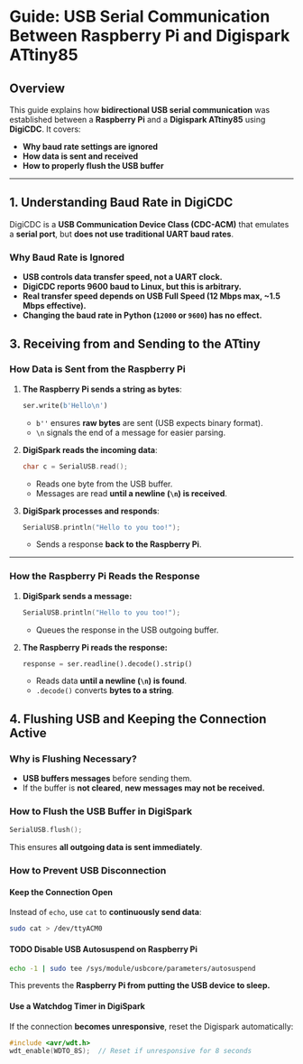 # **Guide: USB Serial Communication Between Raspberry Pi and Digispark ATtiny85**

## **Overview**
This guide explains how **bidirectional USB serial communication** was established between a **Raspberry Pi** and a **Digispark ATtiny85** using **DigiCDC**. It covers:
- **Why baud rate settings are ignored**
- **How data is sent and received**
- **How to properly flush the USB buffer**

---

## **1. Understanding Baud Rate in DigiCDC**
DigiCDC is a **USB Communication Device Class (CDC-ACM)** that emulates a **serial port**, but **does not use traditional UART baud rates**.

### **Why Baud Rate is Ignored**
- **USB controls data transfer speed, not a UART clock.**
- **DigiCDC reports 9600 baud to Linux, but this is arbitrary.**
- **Real transfer speed depends on USB Full Speed (12 Mbps max, ~1.5 Mbps effective).**
- **Changing the baud rate in Python (`12000` or `9600`) has no effect.**


## **3. Receiving from and Sending to the ATtiny**
### **How Data is Sent from the Raspberry Pi**

1. **The Raspberry Pi sends a string as bytes**:
   ```python
   ser.write(b'Hello\n')
   ```
   - `b''` ensures **raw bytes** are sent (USB expects binary format).
   - `\n` signals the end of a message for easier parsing.

2. **DigiSpark reads the incoming data**:
   ```cpp
   char c = SerialUSB.read();
   ```
   - Reads one byte from the USB buffer.
   - Messages are read **until a newline (`\n`) is received**.

3. **DigiSpark processes and responds**:
   ```cpp
   SerialUSB.println("Hello to you too!");
   ```
   - Sends a response **back to the Raspberry Pi**.

---

### **How the Raspberry Pi Reads the Response**
1. **DigiSpark sends a message:**
   ```cpp
   SerialUSB.println("Hello to you too!");
   ```
   - Queues the response in the USB outgoing buffer.

2. **The Raspberry Pi reads the response:**
   ```python
   response = ser.readline().decode().strip()
   ```
   - Reads data **until a newline (`\n`) is found**.
   - `.decode()` converts **bytes to a string**.

## **4. Flushing USB and Keeping the Connection Active**
### **Why is Flushing Necessary?**
- **USB buffers messages** before sending them.
- If the buffer is **not cleared**, **new messages may not be received.**

### **How to Flush the USB Buffer in DigiSpark**
```cpp
SerialUSB.flush();
```
This ensures **all outgoing data is sent immediately**.

### **How to Prevent USB Disconnection**
#### **Keep the Connection Open**
Instead of `echo`, use `cat` to **continuously send data**:
```bash
sudo cat > /dev/ttyACM0
```

#### **TODO Disable USB Autosuspend on Raspberry Pi**
```bash
echo -1 | sudo tee /sys/module/usbcore/parameters/autosuspend
```
This prevents the **Raspberry Pi from putting the USB device to sleep.**

#### **Use a Watchdog Timer in DigiSpark**
If the connection **becomes unresponsive**, reset the Digispark automatically:
```cpp
#include <avr/wdt.h>
wdt_enable(WDTO_8S);  // Reset if unresponsive for 8 seconds
```

